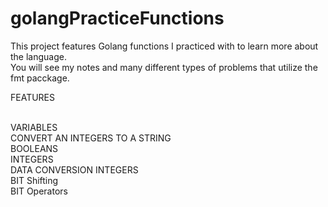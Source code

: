 # golangPracticeFunctions


This project features Golang functions I practiced with to learn more about the language.
<br>
You will see my notes and many different types of problems that utilize the fmt pacckage.
<br>

FEATURES<br><br>

VARIABLES<br>
CONVERT AN INTEGERS TO A STRING<br>
BOOLEANS <br>
INTEGERS <br>
DATA CONVERSION INTEGERS<br>
BIT Shifting <br>
BIT Operators <br>


